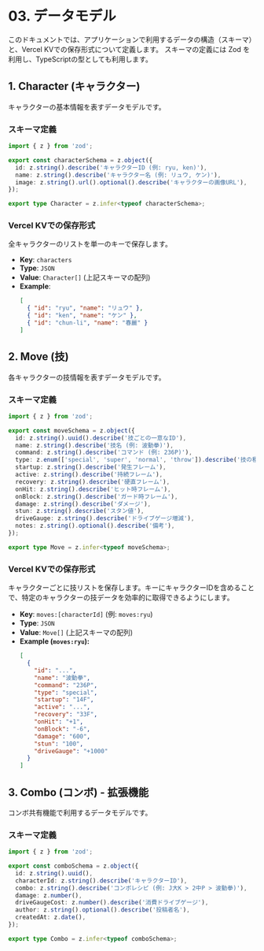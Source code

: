 # 03. データモデル

このドキュメントでは、アプリケーションで利用するデータの構造（スキーマ）と、Vercel KVでの保存形式について定義します。
スキーマの定義には Zod を利用し、TypeScriptの型としても利用します。

## 1. Character (キャラクター)

キャラクターの基本情報を表すデータモデルです。

### スキーマ定義

```typescript
import { z } from 'zod';

export const characterSchema = z.object({
  id: z.string().describe('キャラクターID (例: ryu, ken)'),
  name: z.string().describe('キャラクター名 (例: リュウ, ケン)'),
  image: z.string().url().optional().describe('キャラクターの画像URL'),
});

export type Character = z.infer<typeof characterSchema>;
```

### Vercel KVでの保存形式

全キャラクターのリストを単一のキーで保存します。

-   **Key**: `characters`
-   **Type**: `JSON`
-   **Value**: `Character[]` (上記スキーマの配列)
-   **Example**:
    ```json
    [
      { "id": "ryu", "name": "リュウ" },
      { "id": "ken", "name": "ケン" },
      { "id": "chun-li", "name": "春麗" }
    ]
    ```

## 2. Move (技)

各キャラクターの技情報を表すデータモデルです。

### スキーマ定義

```typescript
import { z } from 'zod';

export const moveSchema = z.object({
  id: z.string().uuid().describe('技ごとの一意なID'),
  name: z.string().describe('技名 (例: 波動拳)'),
  command: z.string().describe('コマンド (例: 236P)'),
  type: z.enum(['special', 'super', 'normal', 'throw']).describe('技の種類'),
  startup: z.string().describe('発生フレーム'),
  active: z.string().describe('持続フレーム'),
  recovery: z.string().describe('硬直フレーム'),
  onHit: z.string().describe('ヒット時フレーム'),
  onBlock: z.string().describe('ガード時フレーム'),
  damage: z.string().describe('ダメージ'),
  stun: z.string().describe('スタン値'),
  driveGauge: z.string().describe('ドライブゲージ増減'),
  notes: z.string().optional().describe('備考'),
});

export type Move = z.infer<typeof moveSchema>;
```

### Vercel KVでの保存形式

キャラクターごとに技リストを保存します。キーにキャラクターIDを含めることで、特定のキャラクターの技データを効率的に取得できるようにします。

-   **Key**: `moves:[characterId]` (例: `moves:ryu`)
-   **Type**: `JSON`
-   **Value**: `Move[]` (上記スキーマの配列)
-   **Example (`moves:ryu`):**
    ```json
    [
      {
        "id": "...",
        "name": "波動拳",
        "command": "236P",
        "type": "special",
        "startup": "14F",
        "active": "...",
        "recovery": "33F",
        "onHit": "+1",
        "onBlock": "-6",
        "damage": "600",
        "stun": "100",
        "driveGauge": "+1000"
      }
    ]
    ```

## 3. Combo (コンボ) - 拡張機能

コンボ共有機能で利用するデータモデルです。

### スキーマ定義

```typescript
import { z } from 'zod';

export const comboSchema = z.object({
  id: z.string().uuid(),
  characterId: z.string().describe('キャラクターID'),
  combo: z.string().describe('コンボレシピ (例: J大K > 2中P > 波動拳)'),
  damage: z.number(),
  driveGaugeCost: z.number().describe('消費ドライブゲージ'),
  author: z.string().optional().describe('投稿者名'),
  createdAt: z.date(),
});

export type Combo = z.infer<typeof comboSchema>;
